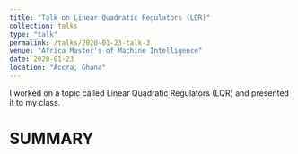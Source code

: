 ```yaml
---
title: "Talk on Linear Quadratic Regulators (LQR)"
collection: talks
type: "talk"
permalink: /talks/2020-01-23-talk-3
venue: "Africa Master's of Machine Intelligence"
date: 2020-01-23
location: "Accra, Ghana"
---
```


I worked on a topic called Linear Quadratic Regulators (LQR) and presented it to my class.

# SUMMARY
